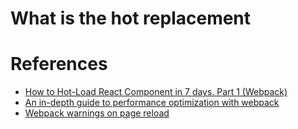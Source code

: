 # What is the hot replacement


# References
* [How to Hot-Load React Component in 7 days. Part 1 (Webpack)](https://medium.com/netscape/how-to-hot-load-react-component-in-7-days-part-1-webpack-d8b77eea61eb)
* [An in-depth guide to performance optimization with webpack](https://blog.logrocket.com/guide-performance-optimization-webpack/)
* [Webpack warnings on page reload](https://stackoverflow.com/questions/56093466/webpack-warnings-on-page-reload)
